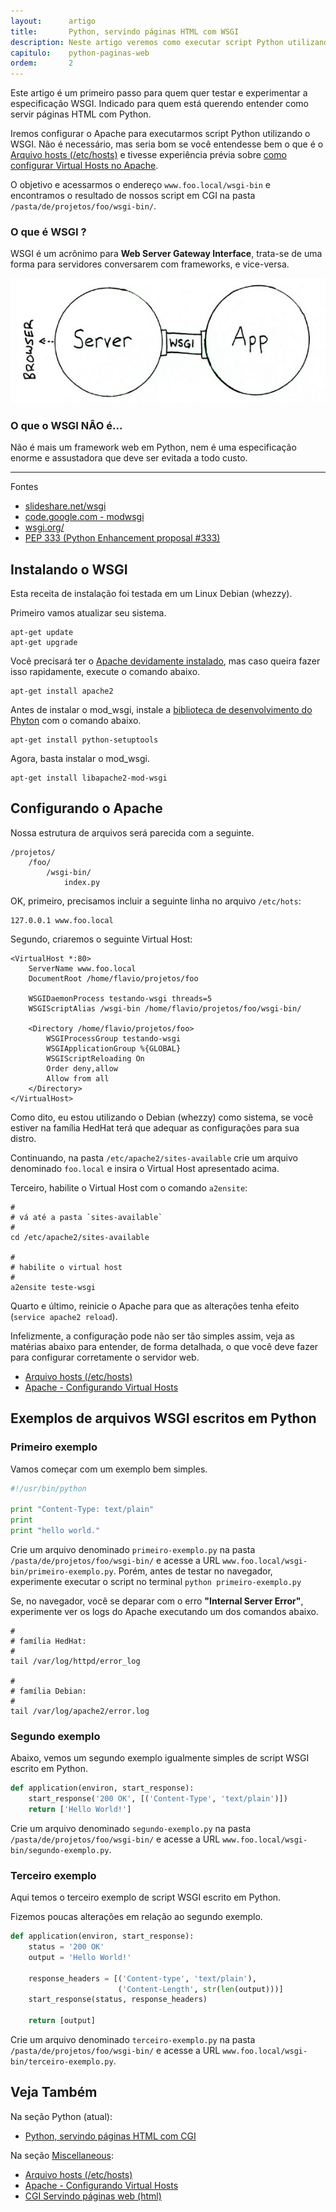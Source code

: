 ```yaml
---
layout:      artigo
title:       Python, servindo páginas HTML com WSGI
description: Neste artigo veremos como executar script Python utilizando o WSGI.
capitulo:    python-paginas-web
ordem:       2
---
```


Este artigo é um primeiro passo para quem quer testar e experimentar a especificação WSGI. Indicado para quem está querendo
entender como servir páginas HTML com Python.

Iremos configurar o Apache para executarmos script Python utilizando o WSGI. Não é necessário, mas seria bom se você
entendesse bem o que é o [Arquivo hosts (/etc/hosts)](/misc/arquivo-hosts/) e tivesse experiência prévia sobre
[como configurar Virtual Hosts no Apache](/misc/apache-virtual-host/).

O objetivo e acessarmos o endereço `www.foo.local/wsgi-bin` e  encontramos o resultado de nossos script em CGI na pasta
`/pasta/de/projetos/foo/wsgi-bin/`.


### O que é WSGI ?

WSGI é um acrônimo para __Web Server Gateway Interface__, trata-se de uma forma para servidores conversarem com frameworks,
e vice-versa.

!["wsgi"](diagrama-wsgi-servidor.png "wsgi")

### O que o WSGI NÂO é...

Não é mais um framework web em Python, nem é uma especificação enorme e assustadora que deve ser evitada a todo custo.

- - -
Fontes

- [slideshare.net/wsgi](http://www.slideshare.net/hdiogenes/wsgi-a-resposta-para-a-questo-definitiva-sobre-python-a-web-e-tudo-mais-368429)
- [code.google.com - modwsgi](https://code.google.com/p/modwsgi/)
- [wsgi.org/](http://wsgi.readthedocs.org/en/latest/)
- [PEP 333 (Python Enhancement proposal #333)](https://www.python.org/dev/peps/pep-0333/)



Instalando o WSGI
---

Esta receita de instalação foi testada em um Linux Debian (whezzy).

Primeiro vamos atualizar seu sistema.

    apt-get update
    apt-get upgrade

Você precisará ter o [Apache devidamente instalado](/linux/instalando-apache-via-yum-apt-get/), mas caso queira fazer isso
rapidamente, execute o comando abaixo.

    apt-get install apache2

Antes de instalar o mod_wsgi, instale a [biblioteca de desenvolvimento do Phyton](https://pythonhosted.org/setuptools/)
com o comando abaixo.

    apt-get install python-setuptools

Agora, basta instalar o mod_wsgi.

    apt-get install libapache2-mod-wsgi



Configurando o Apache
---

Nossa estrutura de arquivos será parecida com a seguinte.

    /projetos/
        /foo/
            /wsgi-bin/
                index.py

OK, primeiro, precisamos incluir a seguinte linha no arquivo `/etc/hots`:

    127.0.0.1 www.foo.local

Segundo, criaremos o seguinte Virtual Host:

```linux-config
<VirtualHost *:80>
    ServerName www.foo.local
    DocumentRoot /home/flavio/projetos/foo

    WSGIDaemonProcess testando-wsgi threads=5
    WSGIScriptAlias /wsgi-bin /home/flavio/projetos/foo/wsgi-bin/

    <Directory /home/flavio/projetos/foo>
        WSGIProcessGroup testando-wsgi
        WSGIApplicationGroup %{GLOBAL}
        WSGIScriptReloading On
        Order deny,allow
        Allow from all
    </Directory>
</VirtualHost>

```

Como dito, eu estou utilizando o Debian (whezzy) como sistema, se você estiver na família HedHat terá que adequar as
configurações para sua distro.

Continuando, na pasta `/etc/apache2/sites-available` crie um arquivo denominado `foo.local` e insira o Virtual Host
apresentado acima.

Terceiro, habilite o Virtual Host com o comando `a2ensite`:

```linux-config
#
# vá até a pasta `sites-available`
#
cd /etc/apache2/sites-available

#
# habilite o virtual host
#
a2ensite teste-wsgi
```

Quarto e último, reinicie o Apache para que as alterações tenha efeito (`service apache2 reload`).

Infelizmente, a configuração pode não ser tão simples assim, veja as matérias abaixo para entender, de forma detalhada,
o que você deve fazer para configurar corretamente o servidor web.

- [Arquivo hosts (/etc/hosts)](/misc/arquivo-hosts/)
- [Apache - Configurando Virtual Hosts](/misc/apache-virtual-host/)





Exemplos de arquivos WSGI escritos em Python
---

### Primeiro exemplo


Vamos começar com um exemplo bem simples.

```python
#!/usr/bin/python

print "Content-Type: text/plain"
print
print "hello world."
```

Crie um arquivo denominado `primeiro-exemplo.py` na pasta `/pasta/de/projetos/foo/wsgi-bin/` e acesse a URL
`www.foo.local/wsgi-bin/primeiro-exemplo.py`. Porém, antes de testar no navegador, experimente executar o script no
terminal `python primeiro-exemplo.py`

Se, no navegador, você se deparar com o erro __"Internal Server Error"__, experimente ver os logs do Apache executando
um dos comandos abaixo.

```linux-config
#
# família HedHat:
#
tail /var/log/httpd/error_log

#
# família Debian:
#
tail /var/log/apache2/error.log
```


### Segundo exemplo

Abaixo, vemos um segundo exemplo igualmente simples de script WSGI escrito em Python.

```python
def application(environ, start_response):
    start_response('200 OK', [('Content-Type', 'text/plain')])
    return ['Hello World!']
```

Crie um arquivo denominado `segundo-exemplo.py` na pasta `/pasta/de/projetos/foo/wsgi-bin/` e acesse a URL
`www.foo.local/wsgi-bin/segundo-exemplo.py`.


### Terceiro exemplo

Aqui temos o terceiro exemplo de script WSGI escrito em Python.

Fizemos poucas alterações em relação ao segundo exemplo.

```python
def application(environ, start_response):
    status = '200 OK'
    output = 'Hello World!'

    response_headers = [('Content-type', 'text/plain'),
                        ('Content-Length', str(len(output)))]
    start_response(status, response_headers)

    return [output]
```

Crie um arquivo denominado `terceiro-exemplo.py` na pasta `/pasta/de/projetos/foo/wsgi-bin/` e acesse a URL
`www.foo.local/wsgi-bin/terceiro-exemplo.py`.




Veja Também
---

Na seção Python (atual):

- [Python, servindo páginas HTML com CGI](/python/servindo-paginas-html-com-cgi/)

Na seção [Miscellaneous](/misc/):

- [Arquivo hosts (/etc/hosts)](/misc/arquivo-hosts/)
- [Apache - Configurando Virtual Hosts](/misc/apache-virtual-host/)
- [CGI Servindo páginas web (html)](/misc/cgi-common-gateway-interface/)
